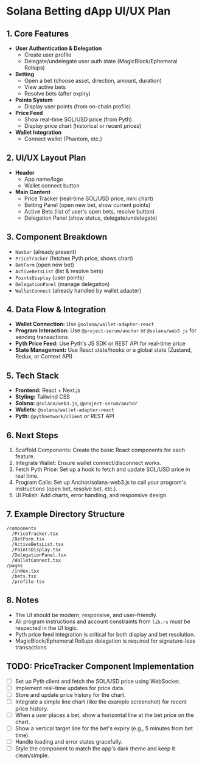 # Solana Betting dApp UI/UX Plan

## 1. Core Features
- **User Authentication & Delegation**
  - Create user profile
  - Delegate/undelegate user auth state (MagicBlock/Ephemeral Rollups)
- **Betting**
  - Open a bet (choose asset, direction, amount, duration)
  - View active bets
  - Resolve bets (after expiry)
- **Points System**
  - Display user points (from on-chain profile)
- **Price Feed**
  - Show real-time SOL/USD price (from Pyth)
  - Display price chart (historical or recent prices)
- **Wallet Integration**
  - Connect wallet (Phantom, etc.)

## 2. UI/UX Layout Plan
- **Header**
  - App name/logo
  - Wallet connect button
- **Main Content**
  - Price Tracker (real-time SOL/USD price, mini chart)
  - Betting Panel (open new bet, show current points)
  - Active Bets (list of user's open bets, resolve button)
  - Delegation Panel (show status, delegate/undelegate)

## 3. Component Breakdown
- `Navbar` (already present)
- `PriceTracker` (fetches Pyth price, shows chart)
- `BetForm` (open new bet)
- `ActiveBetsList` (list & resolve bets)
- `PointsDisplay` (user points)
- `DelegationPanel` (manage delegation)
- `WalletConnect` (already handled by wallet adapter)

## 4. Data Flow & Integration
- **Wallet Connection:** Use `@solana/wallet-adapter-react`
- **Program Interaction:** Use `@project-serum/anchor` or `@solana/web3.js` for sending transactions
- **Pyth Price Feed:** Use Pyth's JS SDK or REST API for real-time price
- **State Management:** Use React state/hooks or a global state (Zustand, Redux, or Context API)

## 5. Tech Stack
- **Frontend:** React + Next.js
- **Styling:** Tailwind CSS
- **Solana:** `@solana/web3.js`, `@project-serum/anchor`
- **Wallets:** `@solana/wallet-adapter-react`
- **Pyth:** `@pythnetwork/client` or REST API

## 6. Next Steps
1. Scaffold Components: Create the basic React components for each feature.
2. Integrate Wallet: Ensure wallet connect/disconnect works.
3. Fetch Pyth Price: Set up a hook to fetch and update SOL/USD price in real time.
4. Program Calls: Set up Anchor/solana-web3.js to call your program's instructions (open bet, resolve bet, etc.).
5. UI Polish: Add charts, error handling, and responsive design.

## 7. Example Directory Structure
```
/components
  /PriceTracker.tsx
  /BetForm.tsx
  /ActiveBetsList.tsx
  /PointsDisplay.tsx
  /DelegationPanel.tsx
  /WalletConnect.tsx
/pages
  /index.tsx
  /bets.tsx
  /profile.tsx
```

## 8. Notes
- The UI should be modern, responsive, and user-friendly.
- All program instructions and account constraints from `lib.rs` must be respected in the UI logic.
- Pyth price feed integration is critical for both display and bet resolution.
- MagicBlock/Ephemeral Rollups delegation is required for signature-less transactions.

## TODO: PriceTracker Component Implementation

- [ ] Set up Pyth client and fetch the SOL/USD price using WebSocket.
- [ ] Implement real-time updates for price data.
- [ ] Store and update price history for the chart.
- [ ] Integrate a simple line chart (like the example screenshot) for recent price history.
- [ ] When a user places a bet, show a horizontal line at the bet price on the chart.
- [ ] Show a vertical target line for the bet's expiry (e.g., 5 minutes from bet time).
- [ ] Handle loading and error states gracefully.
- [ ] Style the component to match the app's dark theme and keep it clean/simple. 